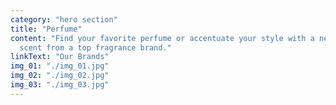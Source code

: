 ```yaml
---
category: "hero section"
title: "Perfume"
content: "Find your favorite perfume or accentuate your style with a new
  scent from a top fragrance brand."
linkText: "Our Brands"
img_01: "./img_01.jpg"
img_02: "./img_02.jpg"
img_03: "./img_03.jpg"
---
```

